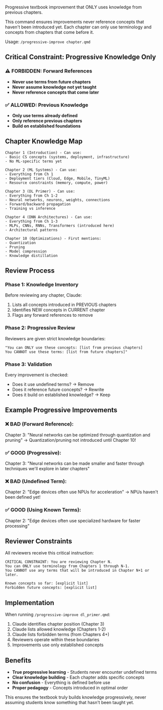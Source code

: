 Progressive textbook improvement that ONLY uses knowledge from previous chapters.

This command ensures improvements never reference concepts that haven't been introduced yet. Each chapter can only use terminology and concepts from chapters that come before it.

Usage: `/progressive-improve chapter.qmd`

## Critical Constraint: Progressive Knowledge Only

### ⚠️ FORBIDDEN: Forward References
- **Never use terms from future chapters**
- **Never assume knowledge not yet taught**
- **Never reference concepts that come later**

### ✅ ALLOWED: Previous Knowledge
- **Only use terms already defined**
- **Only reference previous chapters**
- **Build on established foundations**

## Chapter Knowledge Map

```
Chapter 1 (Introduction) - Can use:
- Basic CS concepts (systems, deployment, infrastructure)
- No ML-specific terms yet

Chapter 2 (ML Systems) - Can use:
- Everything from Ch 1
- Deployment tiers (Cloud, Edge, Mobile, TinyML)
- Resource constraints (memory, compute, power)

Chapter 3 (DL Primer) - Can use:
- Everything from Ch 1-2
- Neural networks, neurons, weights, connections
- Forward/backward propagation
- Training vs inference

Chapter 4 (DNN Architectures) - Can use:
- Everything from Ch 1-3
- MLPs, CNNs, RNNs, Transformers (introduced here)
- Architectural patterns

Chapter 10 (Optimizations) - First mentions:
- Quantization
- Pruning
- Model compression
- Knowledge distillation
```

## Review Process

### Phase 1: Knowledge Inventory
Before reviewing any chapter, Claude:
1. Lists all concepts introduced in PREVIOUS chapters
2. Identifies NEW concepts in CURRENT chapter
3. Flags any forward references to remove

### Phase 2: Progressive Review
Reviewers are given strict knowledge boundaries:
```
"You can ONLY use these concepts: [list from previous chapters]
You CANNOT use these terms: [list from future chapters]"
```

### Phase 3: Validation
Every improvement is checked:
- Does it use undefined terms? → Remove
- Does it reference future concepts? → Rewrite
- Does it build on established knowledge? → Keep

## Example Progressive Improvements

### ❌ BAD (Forward Reference):
Chapter 3: "Neural networks can be optimized through quantization and pruning"
→ Quantization/pruning not introduced until Chapter 10!

### ✅ GOOD (Progressive):
Chapter 3: "Neural networks can be made smaller and faster through techniques we'll explore in later chapters"

### ❌ BAD (Undefined Term):
Chapter 2: "Edge devices often use NPUs for acceleration"
→ NPUs haven't been defined yet!

### ✅ GOOD (Using Known Terms):
Chapter 2: "Edge devices often use specialized hardware for faster processing"

## Reviewer Constraints

All reviewers receive this critical instruction:
```
CRITICAL CONSTRAINT: You are reviewing Chapter N.
You can ONLY use terminology from Chapters 1 through N-1.
You CANNOT use any terms that will be introduced in Chapter N+1 or later.

Known concepts so far: [explicit list]
Forbidden future concepts: [explicit list]
```

## Implementation

When running `/progressive-improve dl_primer.qmd`:

1. Claude identifies chapter position (Chapter 3)
2. Claude lists allowed knowledge (Chapters 1-2)
3. Claude lists forbidden terms (from Chapters 4+)
4. Reviewers operate within these boundaries
5. Improvements use only established concepts

## Benefits

- **True progressive learning** - Students never encounter undefined terms
- **Clear knowledge building** - Each chapter adds specific concepts
- **No confusion** - Everything is defined before use
- **Proper pedagogy** - Concepts introduced in optimal order

This ensures the textbook truly builds knowledge progressively, never assuming students know something that hasn't been taught yet.